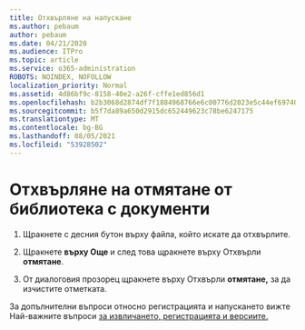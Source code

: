 ```yaml
---
title: Отхвърляне на напускане
ms.author: pebaum
author: pebaum
ms.date: 04/21/2020
ms.audience: ITPro
ms.topic: article
ms.service: o365-administration
ROBOTS: NOINDEX, NOFOLLOW
localization_priority: Normal
ms.assetid: 4d86bf9c-8158-40e2-a26f-cffe1ed856d1
ms.openlocfilehash: b2b3068d2874df7f1884968766e6c00776d2023e5c44ef697401485b57f9fadf
ms.sourcegitcommit: b5f7da89a650d2915dc652449623c78be6247175
ms.translationtype: MT
ms.contentlocale: bg-BG
ms.lasthandoff: 08/05/2021
ms.locfileid: "53928502"
---
```

# <a name="discard-a-check-out-from-a-document-library"></a>Отхвърляне на отмятане от библиотека с документи

1. Щракнете с десния бутон върху файла, който искате да отхвърлите.
    
2. Щракнете **върху Още** и след това щракнете върху Отхвърли **отмятане**. 
    
3. От диалоговия прозорец щракнете върху Отхвърли **отмятане,** за да изчистите отметката. 
    
За допълнителни въпроси относно регистрацията и напускането вижте Най-важните въпроси [за извличането, регистрацията и версиите.](https://go.microsoft.com/fwlink/?linkid=2018786)
  

